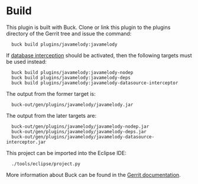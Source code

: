 Build
=====

This plugin is built with Buck.
Clone or link this plugin to the plugins directory of the Gerrit tree
and issue the command:

```
  buck build plugins/javamelody:javamelody
```

If [database interception](database-monitoring.html) should be activated,
then the following targets must be used instead:

```
  buck build plugins/javamelody:javamelody-nodep
  buck build plugins/javamelody:javamelody-deps
  buck build plugins/javamelody:javamelody-datasource-interceptor
```

The output from the former target is:

```
  buck-out/gen/plugins/javamelody/javamelody.jar
```

The output from the later targets are:

```
  buck-out/gen/plugins/javamelody/javamelody-nodep.jar
  buck-out/gen/plugins/javamelody/javamelody-deps.jar
  buck-out/gen/plugins/javamelody/javamelody-datasource-interceptor.jar
```

This project can be imported into the Eclipse IDE:

```
  ./tools/eclipse/project.py
```

More information about Buck can be found in the [Gerrit
documentation](../../../Documentation/dev-buck.html).
